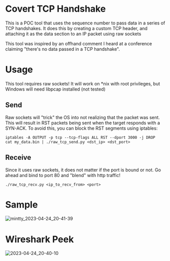 # Covert TCP Handshake

This is a POC tool that uses the sequence number to pass data in a series of TCP handshakes.
It does this by creating a custom TCP header, and attaching it as the data section to an IP packet using raw sockets

This tool was inspired by an offhand comment I heard at a conference claiming "there's no data passed in a TCP handshake".

# Usage

This tool requires raw sockets! It will work on *nix with root privileges, but Windows will need libpcap installed (not tested)

## Send

Raw sockets will "trick" the OS into not realizing that the packet was sent. This will result in RST packets being sent when the target responds with a SYN-ACK.
To avoid this, you can block the RST segments using iptables:

```
iptables -A OUTPUT -p tcp --tcp-flags ALL RST --dport 3000 -j DROP
cat my_data.bin | ./raw_tcp_send.py <dst_ip> <dst_port>
```

## Receive

Since it uses raw sockets, it does not matter if the port is bound or not. Go ahead and bind to port 80 and "blend" with http traffic!

```
./raw_tcp_recv.py <ip_to_recv_from> <port>
```


# Sample

![mintty_2023-04-24_20-41-39](https://user-images.githubusercontent.com/21281361/234154070-b8bbb856-1ee4-44f3-b574-1672cf614eba.gif)

# Wireshark Peek

![2023-04-24_20-40-10](https://user-images.githubusercontent.com/21281361/234154476-600fbd4f-053c-421f-b5a7-4d0b56c64c0c.png)
